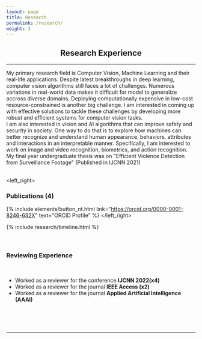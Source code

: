 ```yaml
---
layout: page
title: Research
permalink: /research/
weight: 3
---
```

<div align="center">
<h2><b>Research</b> Experience</h2>
</div>
<hr/>
<h7 style="text-align: justify;">My primary research field is Computer Vision, Machine Learning and their real-life applications. Despite latest breakthroughs in deep learning, computer vision algorithms still faces a lot of challenges. Numerous variations in real-world data makes it difficult for model to generalize accross diverse domains. Deploying computationally expensive in low-cost resource-constrained is another big challenge. I am interested in coming up with effective solutions to tackle these challenges by developing more robust and efficient systems for computer vision tasks.<br/>
I am also interested in vision and AI algorithms that can improve safety and security in society. One way to do that is to explore how machines can better recognize and understand human appearance, behaviors, attributes and interactions in an interpretable manner. Specifically, I am interested to work on image and video recognition, biometrics, and action recognition. My final year undergraduate thesis was on "Efficient Violence Detection from Surveillance Footage" (Published in IJCNN 2021)</h7>
<br/>
<br/>

<left_right>
<span><h3 align="left"><b>Publications (4)</b></h3></span>
<span>{% include elements/button_nt.html link="https://orcid.org/0000-0001-8246-632X" text="ORCID Profile" %}</span>
</left_right>
<div class="row">
{% include research/timeline.html %}
</div>

<br/>
<br/>

<h3 align="left"><b>Reviewing Experience</b></h3>
<br/>
<ul>
  <li>Worked as a reviewer for the conference <b>IJCNN 2022(x4)</b></li>
  <li>Worked as a reviewer for the journal <b>IEEE Access (x2)</b></li>
  <li>Worked as a reviewer for the journal <b>Applied Artificial Intelligence (AAAI)</b></li>
</ul>
<br/>

<br/>
<br/>

<hr/>
